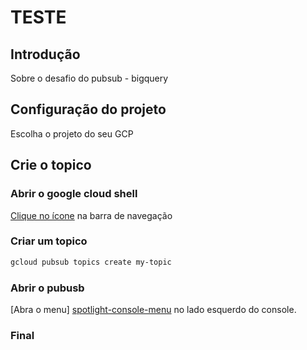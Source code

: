 # TESTE
<walkthrough-devshell-precreate></walkthrough-devshell-precreate>

## Introdução

Sobre o desafio do pubsub - bigquery

## Configuração do projeto

Escolha o projeto do seu GCP

<walkthrough-project-setup></walkthrough-project-setup>

## Crie o topico

### Abrir o google cloud shell

<walkthrough-cloud-shell-icon></walkthrough-cloud-shell-icon>[Clique no ícone][spotlight-open-devshell] na barra de navegação

### Criar um topico

```bash
gcloud pubsub topics create my-topic
``` 
### Abrir o pubusb

[Abra o menu] [spotlight-console-menu] no lado esquerdo do console.

<walkthrough-menu-navigation sectionid="CLOUDPUBSUB_SECTION"></walkthrough-menu-navigation>

### Final
<walkthrough-conclusion-trophy></walkthrough-conclusion-trophy>

[spotlight-console-menu]: walkthrough://spotlight-pointer?spotlightId=console-nav-menu
[spotlight-open-devshell]: walkthrough://spotlight-pointer?spotlightId=devshell-activate-button
